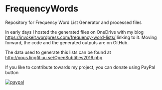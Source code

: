 # FrequencyWords
Repository for Frequency Word List Generator and processed files

In early days I hosted the generated files on OneDrive with my blog https://invokeit.wordpress.com/frequency-word-lists/ linking to it.
Moving forward, the code and the generated outputs are on GitHub.

The data used to generate this lists can be found at http://opus.lingfil.uu.se/OpenSubtitles2016.php 

If you like to contribute towards my project, you can donate using PayPal button

[![paypal](https://www.paypalobjects.com/en_US/i/btn/btn_donateCC_LG.gif)](https://www.paypal.com/cgi-bin/webscr?cmd=_donations&business=QSMS53AAW3NB4&lc=GB&item_name=Frequency%20Word%20Lists&currency_code=GBP&bn=PP%2dDonationsBF%3abtn_donateCC_LG%2egif%3aNonHosted)

